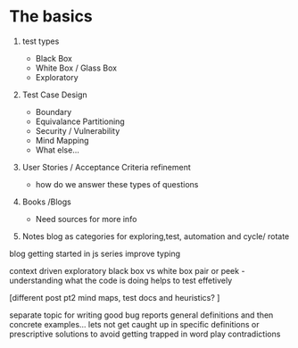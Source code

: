 The basics
==============
1. test types
	- Black Box
	- White Box / Glass Box
	- Exploratory

2. Test Case Design
	- Boundary
	- Equivalance Partitioning
	- Security / Vulnerability
	- Mind Mapping	
	- What else...

3.  User Stories / Acceptance Criteria refinement
	- how do we answer these types of questions

4. Books /Blogs 
	- Need sources for more info
	
5. Notes
blog as categories for exploring,test, automation and cycle/ rotate 

blog getting started in js series
improve typing


context driven 
exploratory
black box vs white box
pair or peek - understanding what the code is doing helps to test effetively 


[different post  pt2 mind maps, test docs and heuristics? ]



separate topic for writing good bug reports
general definitions and then concrete examples... lets not get caught up in specific definitions or prescriptive solutions to avoid getting trapped in word play contradictions
